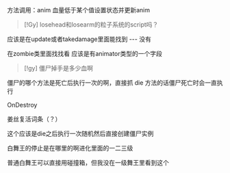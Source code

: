 方法调用：anim
血量低于某个值设置状态并更新anim


> [!Gy]
> losehead和losearm的粒子系统的script吗？

应该是在update或者takedamage里面能找到 --- 没有

在zombie类里面找找看
应该是有animator类型的一个字段

> [!gy]
> 僵尸掉手是多少血啊

僵尸的哪个方法是死亡后执行一次的啊，直接抓 die 方法的话僵尸死亡时会一直执行

OnDestroy

姜丝复活词条（？）

这个应该是die之后执行一次随机然后直接创建僵尸实例

白舞王的停止是在哪里的啊进化里面的一二三级

普通白舞王可以直接用碰撞箱，但我没在一级舞王里看到这个